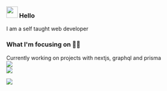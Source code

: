 ### <img src="https://media.giphy.com/media/hvRJCLFzcasrR4ia7z/giphy.gif" width="30px"> Hello

I am a self taught web developer

### What I'm focusing on 👨‍💻

Currently working on projects with nextjs, graphql and prisma<br/>
![](https://github-readme-stats.vercel.app/api?username=CriMsOnN&show_icons=true&theme=tokyonight&count_private=true&hide=contribs,prs)<br/>
![](https://github-readme-stats.vercel.app/api/top-langs/?username=CriMsOnN&layout=compact)<br/>

![](https://visitor-badge-reloaded.herokuapp.com/badge?page_id=crimsonn)
